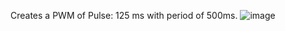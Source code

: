 Creates a PWM of Pulse: 125 ms with period of 500ms.
![image](https://github.com/user-attachments/assets/a0d19506-575f-426d-b785-1db873e05fa7)
